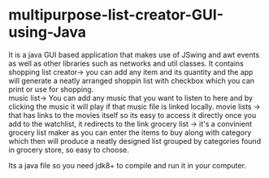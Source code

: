 # multipurpose-list-creator-GUI-using-Java
It is a java GUI based application that makes use of JSwing and awt events as well as other libraries such as networks and util classes. 
It contains shopping list creator-> you can add any item and its quantity and the app will generate a neatly arranged shoppin list with checkbox which you can print or use for shopping.  
music list-> You can add any music that you want to listen to here and by clicking the music it will play if that music file is linked locally. 
movie lists -> that has links to the movies itself so its easy to access it directly once you add to the watchlist, it redirects to the link
grocery list -> it's a convinient grocery list maker as you can enter the items to buy along with category which then will produce a neatly designed list grouped by categories found in grocery store, so easy to choose. 

Its a java file so you need jdk8+ to compile and run it in your computer. 

